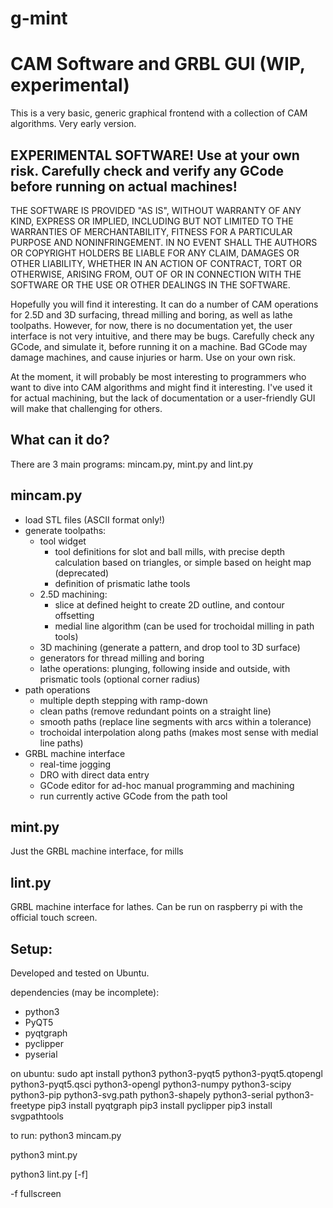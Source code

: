 # g-mint
CAM Software and GRBL GUI (WIP, experimental)
============================================

This is a very basic, generic graphical frontend with a collection of CAM algorithms. Very early version.

EXPERIMENTAL SOFTWARE! Use at your own risk. Carefully check and verify any GCode before running on actual machines!
--------------------------------------------------------------------------------------------------------------------

THE SOFTWARE IS PROVIDED "AS IS", WITHOUT WARRANTY OF ANY KIND, EXPRESS OR
IMPLIED, INCLUDING BUT NOT LIMITED TO THE WARRANTIES OF MERCHANTABILITY,
FITNESS FOR A PARTICULAR PURPOSE AND NONINFRINGEMENT. IN NO EVENT SHALL THE
AUTHORS OR COPYRIGHT HOLDERS BE LIABLE FOR ANY CLAIM, DAMAGES OR OTHER
LIABILITY, WHETHER IN AN ACTION OF CONTRACT, TORT OR OTHERWISE, ARISING FROM,
OUT OF OR IN CONNECTION WITH THE SOFTWARE OR THE USE OR OTHER DEALINGS IN THE
SOFTWARE.

Hopefully you will find it interesting. It can do a number of CAM operations for 2.5D and 3D surfacing, thread milling and boring, as well as lathe toolpaths. However, for now, there is no documentation yet, the user interface is not very intuitive, and there may be bugs. Carefully check any GCode, and simulate it, before running it on a machine. Bad GCode may damage machines, and cause injuries or harm. Use on your own risk. 

At the moment, it will probably be most interesting to programmers who want to dive into CAM algorithms and might find it interesting. I've used it for actual machining, but the lack of documentation or a user-friendly GUI will make that challenging for others.

What can it do?
---------------

There are 3 main programs: mincam.py, mint.py and lint.py

mincam.py
---------

- load STL files (ASCII format only!)
- generate toolpaths:
   - tool widget
      - tool definitions for slot and ball mills, with precise depth calculation based on triangles, or simple based on height map (deprecated)
      - definition of prismatic lathe tools
   - 2.5D machining:
      - slice at defined height to create 2D outline, and contour offsetting
      - medial line algorithm (can be used for trochoidal milling in path tools)
   - 3D machining (generate a pattern, and drop tool to 3D surface)
   - generators for thread milling and boring
   - lathe operations: plunging, following inside and outside, with prismatic tools (optional corner radius)
- path operations
   - multiple depth stepping with ramp-down
   - clean paths (remove redundant points on a straight line)
   - smooth paths (replace line segments with arcs within a tolerance)
   - trochoidal interpolation along paths (makes most sense with medial line paths)
- GRBL machine interface
   - real-time jogging
   - DRO with direct data entry
   - GCode editor for ad-hoc manual programming and machining
   - run currently active GCode from the path tool

mint.py
-------
Just the GRBL machine interface, for mills

lint.py
-------
GRBL machine interface for lathes. Can be run on raspberry pi with the official touch screen.


Setup:
-------
Developed and tested on Ubuntu. 

dependencies (may be incomplete):
- python3
- PyQT5
- pyqtgraph
- pyclipper
- pyserial

on ubuntu:
sudo apt install python3 python3-pyqt5 python3-pyqt5.qtopengl python3-pyqt5.qsci python3-opengl python3-numpy python3-scipy python3-pip python3-svg.path python3-shapely python3-serial python3-freetype 
pip3 install pyqtgraph
pip3 install pyclipper
pip3 install svgpathtools


to run:
python3 mincam.py

python3 mint.py

python3 lint.py [-f]

  -f fullscreen




